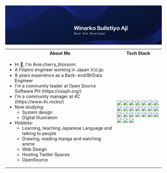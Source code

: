 <!-- # <p align = "center" >Hi 👋, I'm Avie:cherry_blossom: </p> -->
 <p align = "center" ><img align="center"  src="https://raw.githubusercontent.com/winarchy/winarchy/main/WiNARKO.png" /></p>

<table>
<tr>
 <th>
 About Me
 </th>
<th>
Tech Stack
</th>
</tr>

<tr>
 <td width="70%">
   <ul>
     <li> Hi 👋, I'm Avie:cherry_blossom: </li>
     <li> A Filipino engineer working in Japan 🇵🇭:jp: 
     <li> 8 years experience as a Back-end/BI/Data Engineer</li>
     <li> I'm a community leader at Open Source Software PH (https://ossph.org/)</li>
     <li> I'm a community manager at 4C (https://www.4c.rocks/) </li>
     <li> Now studying:   
        <ul> 
          <li> System design </li>   
          <li> Digital Illustration </li> 
        </ul>          
     </li>  
     <li> Hobbies:
        <ul> 
          <li> Learning, teaching Japanese Language and talking to people</li>
          <li> Drawing, reading manga and watching anime </li>
          <li> Web Design </li>
          <li> Hosting Twitter Spaces </li>
          <li> OpenSource </li>
        </ul>
     </li>  
   </ul> 
</td>
<td>
    <img src="https://img.shields.io/badge/-Python-F9DC3E.svg?logo=python&style=flat">
    <img src="https://img.shields.io/badge/-Google%20Cloud-EEE.svg?logo=google-cloud&style=flat">    
    <img src="https://img.shields.io/badge/-Django-092E20.svg?logo=django&style=flat">
    <img src="https://img.shields.io/badge/-Flask-000000.svg?logo=flask&style=flat">    
    <img src="https://img.shields.io/badge/-GitHub-181717.svg?logo=github&style=flat">
    <img src="https://img.shields.io/badge/MySQL-005C84?style=for-the-badge&logo=mysql&logoColor=white&style=flat">   
    <img src="https://img.shields.io/badge/PHP-ccc.svg?logo=php&style=flat">
    <img src="https://img.shields.io/badge/Javascript-276DC3.svg?logo=javascript&style=flat">
    <img src="https://img.shields.io/badge/-CSS3-1572B6.svg?logo=css3&style=flat">
    <img src="https://img.shields.io/badge/-HTML5-333.svg?logo=html5&style=flat">
    <img src="https://img.shields.io/badge/-CakePHP-D3DC43.svg?logo=cakephp&style=flat">
    <img src="https://img.shields.io/badge/-Bootstrap-563D7C.svg?logo=bootstrap&style=flat">
    <img src="https://img.shields.io/badge/-React-555.svg?logo=react&style=flat">
    <img src="https://img.shields.io/badge/Flutter-02569B?style=for-the-badge&logo=flutter&logoColor=white&style=flat">  
    <img src="https://img.shields.io/badge/-jQuery-0769AD.svg?logo=jquery&style=flat">
    <img src="https://img.shields.io/badge/-Docker-EEE.svg?logo=docker&style=flat">
    <img src="https://img.shields.io/badge/-Visual%20Studio%20Code-007ACC.svg?logo=visual-studio-code&style=flat">
    <img src="https://img.shields.io/badge/-Vim-019733.svg?logo=vim&style=flat">
    <img src="https://img.shields.io/badge/-Atom-66595C.svg?logo=atom&style=flat">
    <img src="https://img.shields.io/badge/-Xcode-EEE.svg?logo=xcode&style=flat">
    <img src="https://img.shields.io/badge/-intellij%20IDEA-000.svg?logo=intellij-idea&style=flat">
    <img src="https://img.shields.io/badge/-Nginx-bfcfcf.svg?logo=nginx&style=flat">  
    <img src="https://img.shields.io/badge/dbt-FF694B?style=for-the-badge&logo=dbt&logoColor=white&style=flat">  
    <img src="https://img.shields.io/badge/Slack-4A154B?style=for-the-badge&logo=slack&logoColor=white&style=flat">
  </td>
</tr>
</table>

<!---
#### GitHub Stats 
<hr/>

[![trophy](https://github-profile-trophy.vercel.app/?username=avie-dev&theme=onedark&title=MultiLanguage,Repositories,Commits,PullRequest,Followers)](https://github.com/avie-dev/avie-dev)

<p>
  <a href="https://github.com/avie-dev/avie-dev"><img align="center" src="https://github-readme-stats.vercel.app/api?username=avie-dev&show_icons=true&theme=radical" /></a>
  <a href="https://github.com/avie-dev/avie-dev"><img align="center" src="https://github-readme-stats.vercel.app/api/top-langs/?username=avie-dev&layout=compact&theme=radical" /></a>
</p>

#### Twitter
<hr/>
<p align="left"> <a href="https://twitter.com/aviedev" target="blank"><img src="https://img.shields.io/twitter/follow/aviedev?logo=twitter&style=for-the-badge" alt="aviedev" /></a> </p> -->
